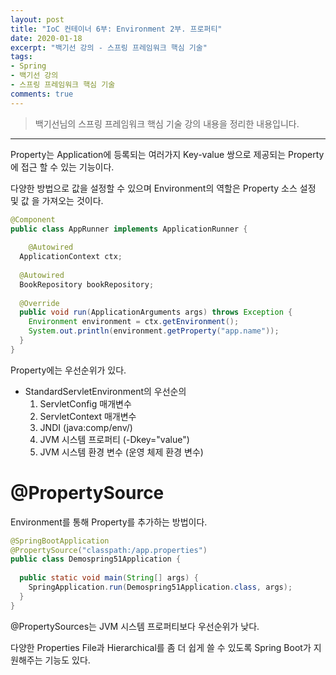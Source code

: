 ```yaml
---
layout: post 
title: "IoC 컨테이너 6부: Environment 2부. 프로퍼티"
date: 2020-01-18
excerpt: "백기선 강의 - 스프링 프레임워크 핵심 기술"
tags: 
- Spring
- 백기선 강의
- 스프링 프레임워크 핵심 기술
comments: true 
---
```


>백기선님의 스프링 프레임워크 핵심 기술 강의 내용을 정리한 내용입니다.
---


Property는 Application에 등록되는 여러가지 Key-value 쌍으로 제공되는 Property에 접근 할 수 있는 기능이다.

다양한 방법으로 값을 설정할 수 있으며 Environment의 역할은 Property 소스 설정 및 값 을 가져오는 것이다.

```java
@Component
public class AppRunner implements ApplicationRunner {
  
	@Autowired
  ApplicationContext ctx;
  
  @Autowired
  BookRepository bookRepository;
  
  @Override
  public void run(ApplicationArguments args) throws Exception {
    Environment environment = ctx.getEnvironment();
    System.out.println(environment.getProperty("app.name"));
  }
}
```


Property에는 우선순위가 있다.

* StandardServletEnvironment의 우선순의
  1. ServletConfig 매개변수
  2. ServletContext 매개변수
  3. JNDI (java:comp/env/)
  4. JVM 시스템 프로퍼티 (-Dkey="value")
  5. JVM 시스템 환경 변수 (운영 체제 환경 변수)


# @PropertySource

Environment를 통해 Property를 추가하는 방법이다.

```java
@SpringBootApplication
@PropertySource("classpath:/app.properties")
public class Demospring51Application {
  
  public static void main(String[] args) {
    SpringApplication.run(Demospring51Application.class, args);
  }
}
```

@PropertySources는 JVM 시스템 프로퍼티보다 우선순위가 낮다.


다양한 Properties File과 Hierarchical를 좀 더 쉽게 쓸 수 있도록 Spring Boot가 지원해주는 기능도 있다.



